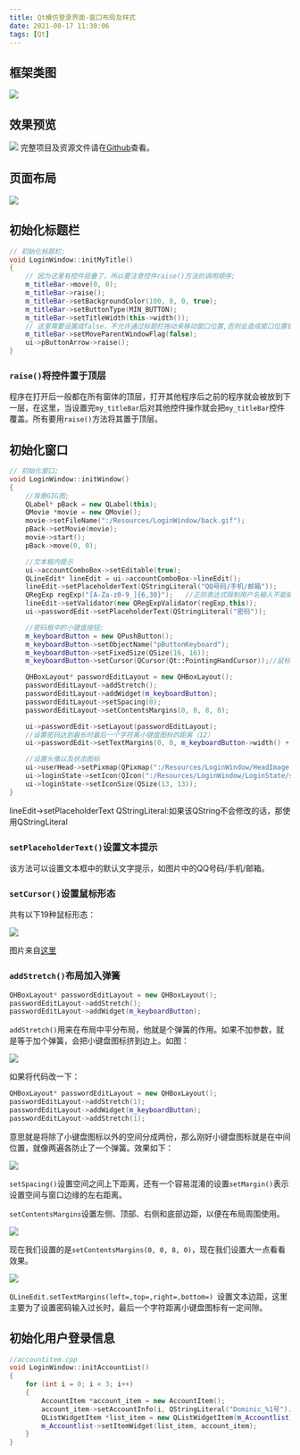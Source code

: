 ```yaml
---
title: Qt模仿登录界面-窗口布局及样式
date: 2021-08-17 11:30:06
tags: [Qt]
---
```

## 框架类图
![](https://picbed-1311007548.cos.ap-shanghai.myqcloud.com/markdown_picbed/img/20210827120419.png)

## 效果预览

![](https://picbed-1311007548.cos.ap-shanghai.myqcloud.com/markdown_picbed/img/20210818130510.gif)
完整项目及资源文件请在[Github](https://github.com/Dunky-Z/learning-qt/tree/main/Demo/login)查看。
## 页面布局

![](https://picbed-1311007548.cos.ap-shanghai.myqcloud.com/markdown_picbed/img/20210820101857.png)

## 初始化标题栏
```cpp
// 初始化标题栏;
void LoginWindow::initMyTitle()
{
    // 因为这里有控件层叠了，所以要注意控件raise()方法的调用顺序;
    m_titleBar->move(0, 0);
    m_titleBar->raise();
    m_titleBar->setBackgroundColor(100, 0, 0, true);
    m_titleBar->setButtonType(MIN_BUTTON);
    m_titleBar->setTitleWidth(this->width());
    // 这里需要设置成false，不允许通过标题栏拖动来移动窗口位置,否则会造成窗口位置错误;
    m_titleBar->setMoveParentWindowFlag(false);
    ui->pButtonArrow->raise();
}
```
### `raise()`将控件置于顶层
程序在打开后一般都在所有窗体的顶层，打开其他程序后之前的程序就会被放到下一层，在这里，当设置完`my_titleBar`后对其他控件操作就会把`my_titleBar`控件覆盖。所有要用`raise()`方法将其置于顶层。

## 初始化窗口
```cpp
// 初始化窗口;
void LoginWindow::initWindow()
{
    //背景GIG图;
    QLabel* pBack = new QLabel(this);
    QMovie *movie = new QMovie();
    movie->setFileName(":/Resources/LoginWindow/back.gif");
    pBack->setMovie(movie);
    movie->start();
    pBack->move(0, 0);

    //文本框内提示
    ui->accountComboBox->setEditable(true);
    QLineEdit* lineEdit = ui->accountComboBox->lineEdit();
    lineEdit->setPlaceholderText(QStringLiteral("QQ号码/手机/邮箱"));
    QRegExp regExp("[A-Za-z0-9_]{6,30}");	//正则表达式限制用户名输入不能输入汉字
    lineEdit->setValidator(new QRegExpValidator(regExp,this));
    ui->passwordEdit->setPlaceholderText(QStringLiteral("密码"));

    //密码框中的小键盘按钮;
    m_keyboardButton = new QPushButton();
    m_keyboardButton->setObjectName("pButtonKeyboard");
    m_keyboardButton->setFixedSize(QSize(16, 16));
    m_keyboardButton->setCursor(QCursor(Qt::PointingHandCursor));//鼠标放上去变成手形

    QHBoxLayout* passwordEditLayout = new QHBoxLayout();
    passwordEditLayout->addStretch();
    passwordEditLayout->addWidget(m_keyboardButton);
    passwordEditLayout->setSpacing(0);
    passwordEditLayout->setContentsMargins(0, 0, 8, 0);

    ui->passwordEdit->setLayout(passwordEditLayout);
    //设置密码达到最长时最后一个字符离小键盘图标的距离（12）
    ui->passwordEdit->setTextMargins(0, 0, m_keyboardButton->width() + 12, 0);

    //设置头像以及状态图标
    ui->userHead->setPixmap(QPixmap(":/Resources/LoginWindow/HeadImage.png"));
    ui->loginState->setIcon(QIcon(":/Resources/LoginWindow/LoginState/state_online.png"));
    ui->loginState->setIconSize(QSize(13, 13));
}
```
lineEdit->setPlaceholderText
QStringLiteral:如果该QString不会修改的话，那使用QStringLiteral

### `setPlaceholderText()`设置文本提示
该方法可以设置文本框中的默认文字提示，如图片中的QQ号码/手机/邮箱。

### `setCursor()`设置鼠标形态
共有以下19种鼠标形态：

![](https://picbed-1311007548.cos.ap-shanghai.myqcloud.com/markdown_picbed/img/20210820150422.png)

图片来自[这里](https://blog.csdn.net/taiyang1987912/article/details/35281407)

### `addStretch()`布局加入弹簧
```cpp
QHBoxLayout* passwordEditLayout = new QHBoxLayout();
passwordEditLayout->addStretch();
passwordEditLayout->addWidget(m_keyboardButton);
```
`addStretch()`用来在布局中平分布局，他就是个弹簧的作用。如果不加参数，就是等于加个弹簧，会把小键盘图标挤到边上。如图：

![](https://picbed-1311007548.cos.ap-shanghai.myqcloud.com/markdown_picbed/img/20210817143033.png)

如果将代码改一下：
```cpp
QHBoxLayout* passwordEditLayout = new QHBoxLayout();
passwordEditLayout->addStretch(1);
passwordEditLayout->addWidget(m_keyboardButton);
passwordEditLayout->addStretch(1);
```
意思就是将除了小键盘图标以外的空间分成两份，那么刚好小键盘图标就是在中间位置，就像两遍各防止了一个弹簧。效果如下：

![](https://picbed-1311007548.cos.ap-shanghai.myqcloud.com/markdown_picbed/img/20210817143135.png)

`setSpacing()`设置空间之间上下距离，还有一个容易混淆的设置`setMargin()`表示设置空间与窗口边缘的左右距离。

`setContentsMargins`设置左侧、顶部、右侧和底部边距，以便在布局周围使用。

![](https://picbed-1311007548.cos.ap-shanghai.myqcloud.com/markdown_picbed/img/20210817144359.png)

现在我们设置的是`setContentsMargins(0, 0, 8, 0)`，现在我们设置大一点看看效果。

![](https://picbed-1311007548.cos.ap-shanghai.myqcloud.com/markdown_picbed/img/20210817144532.png)

`QLineEdit.setTextMargins(left=,top=,right=,bottom=) `设置文本边距，这里主要为了设置密码输入过长时，最后一个字符距离小键盘图标有一定间隙。

## 初始化用户登录信息
```cpp
//accountitem.cpp
void LoginWindow::initAccountList()
{
	for (int i = 0; i < 3; i++)
	{
		AccountItem *account_item = new AccountItem();
		account_item->setAccountInfo(i, QStringLiteral("Dominic_%1号").arg(i), QString(":/Resources/LoginWindow/headImage/head_%1.png").arg(i));
		QListWidgetItem *list_item = new QListWidgetItem(m_Accountlist);
		m_Accountlist->setItemWidget(list_item, account_item);
	}
}
```